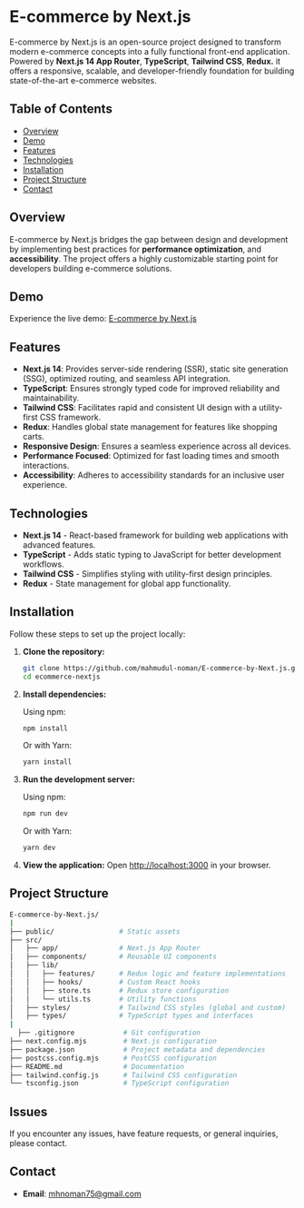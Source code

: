 # E-commerce by Next.js

E-commerce by Next.js is an open-source project designed to transform modern e-commerce concepts into a fully functional front-end application. Powered by **Next.js 14 App Router**, **TypeScript**, **Tailwind CSS**, **Redux.** it offers a responsive, scalable, and developer-friendly foundation for building state-of-the-art e-commerce websites.

## Table of Contents

- [Overview](#overview)
- [Demo](#demo)
- [Features](#features)
- [Technologies](#technologies)
- [Installation](#installation)
- [Project Structure](#project-structure)
- [Contact](#contact)

## Overview

E-commerce by Next.js bridges the gap between design and development by implementing best practices for **performance optimization**, and **accessibility**. The project offers a highly customizable starting point for developers building e-commerce solutions.

## Demo

Experience the live demo: [E-commerce by Next.js ](https://ecommerce-nextjs-mhn.vercel.app/)

## Features

- **Next.js 14**: Provides server-side rendering (SSR), static site generation (SSG), optimized routing, and seamless API integration.
- **TypeScript**: Ensures strongly typed code for improved reliability and maintainability.
- **Tailwind CSS**: Facilitates rapid and consistent UI design with a utility-first CSS framework.
- **Redux**: Handles global state management for features like shopping carts.
- **Responsive Design**: Ensures a seamless experience across all devices.
- **Performance Focused**: Optimized for fast loading times and smooth interactions.
- **Accessibility**: Adheres to accessibility standards for an inclusive user experience.

## Technologies

- **Next.js 14** - React-based framework for building web applications with advanced features.
- **TypeScript** - Adds static typing to JavaScript for better development workflows.
- **Tailwind CSS** - Simplifies styling with utility-first design principles.
- **Redux** - State management for global app functionality.

## Installation

Follow these steps to set up the project locally:

1. **Clone the repository:**

   ```bash
   git clone https://github.com/mahmudul-noman/E-commerce-by-Next.js.git
   cd ecommerce-nextjs
   ```

2. **Install dependencies:**

   Using npm:

   ```bash
   npm install
   ```

   Or with Yarn:

   ```bash
   yarn install
   ```

3. **Run the development server:**

   Using npm:

   ```bash
   npm run dev
   ```

   Or with Yarn:

   ```bash
   yarn dev
   ```

4. **View the application:**
   Open [http://localhost:3000](http://localhost:3000) in your browser.

## Project Structure

```bash
E-commerce-by-Next.js/
|
├── public/                # Static assets
├── src/
│   ├── app/               # Next.js App Router
│   ├── components/        # Reusable UI components
│   ├── lib/
│   │   ├── features/      # Redux logic and feature implementations
│   │   ├── hooks/         # Custom React hooks
│   │   ├── store.ts       # Redux store configuration
│   │   └── utils.ts       # Utility functions
│   ├── styles/            # Tailwind CSS styles (global and custom)
│   ├── types/             # TypeScript types and interfaces
|
  ├── .gitignore            # Git configuration
├── next.config.mjs         # Next.js configuration
├── package.json            # Project metadata and dependencies
├── postcss.config.mjs      # PostCSS configuration
├── README.md               # Documentation
├── tailwind.config.js      # Tailwind CSS configuration
└── tsconfig.json           # TypeScript configuration
```

## Issues

If you encounter any issues, have feature requests, or general inquiries, please contact.

## Contact

- **Email**: [mhnoman75@gmail.com](mailto\:mhnoman75@gmail.com)

